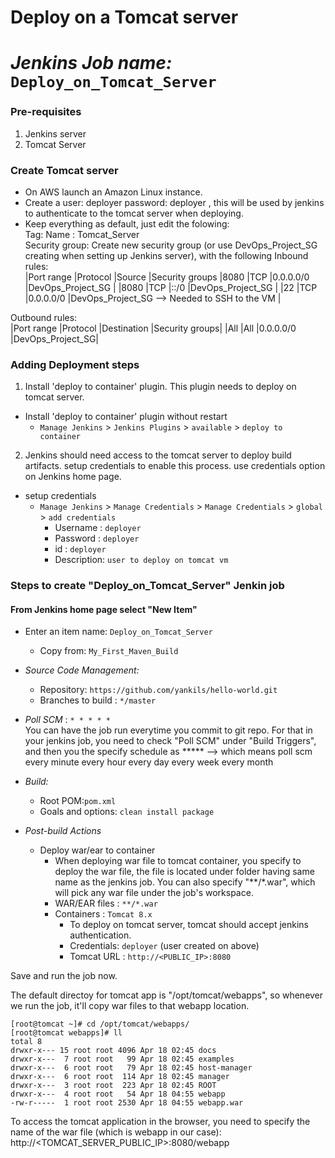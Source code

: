 # Deploy on a Tomcat server
# *Jenkins Job name:* `Deploy_on_Tomcat_Server`

### Pre-requisites

1. Jenkins server 
2. Tomcat Server 

### Create Tomcat server
- On AWS launch an Amazon Linux instance.
- Create a user: deployer   password: deployer , this will be used by jenkins to authenticate to the tomcat server when deploying.
- Keep everything as default, just edit the folowing:  <br/>
Tag:  Name : Tomcat_Server  <br/>
Security group: Create new security group (or use DevOps_Project_SG creating when setting up Jenkins server), with the following Inbound rules:  <br/>
|Port range  |Protocol  |Source         |Security groups
|8080	       |TCP      	|0.0.0.0/0	    |DevOps_Project_SG |
|8080	       |TCP      	|::/0	          |DevOps_Project_SG |
|22	         |TCP	      |0.0.0.0/0	    |DevOps_Project_SG  --> Needed to SSH  to the VM  |

Outbound rules:  <br/>
|Port range   |Protocol  |Destination     |Security groups| 
|All	        |All	     |0.0.0.0/0	      |DevOps_Project_SG|

### Adding Deployment steps

1. Install 'deploy to container' plugin. This plugin needs to deploy on tomcat server. 

  - Install 'deploy to container' plugin without restart  
    - `Manage Jenkins` > `Jenkins Plugins` > `available` > `deploy to container`
 
2. Jenkins should need access to the tomcat server to deploy build artifacts. setup credentials to enable this process. use credentials option on Jenkins home page.

- setup credentials
  - `Manage Jenkins` > `Manage Credentials` > `Manage Credentials` > `global` > `add credentials`
    - Username	: `deployer`
    - Password : `deployer`
    - id      :  `deployer`
    - Description: `user to deploy on tomcat vm`

### Steps to create "Deploy_on_Tomcat_Server" Jenkin job
 #### From Jenkins home page select "New Item"
   - Enter an item name: `Deploy_on_Tomcat_Server`
     - Copy from: `My_First_Maven_Build`
     
   - *Source Code Management:*
      - Repository: `https://github.com/yankils/hello-world.git`
      - Branches to build : `*/master`  
   - *Poll SCM* :      `* * * * *`  <br/>
     You can have the job run everytime you commit to git repo. For that in your jenkins job, you need to check "Poll SCM" under "Build Triggers", and then you the specify schedule as ***** --> which means poll scm every minute every hour every day every week every month

   - *Build:*
     - Root POM:`pom.xml`
     - Goals and options: `clean install package`

 - *Post-build Actions*
   - Deploy war/ear to container
      - When deploying war file to tomcat container, you specify to deploy the war file, the file is located under folder having same name as the jenkins job. You can also specify "**/*.war", which will pick any war file under the job's workspace.
      - WAR/EAR files : `**/*.war`
      - Containers : `Tomcat 8.x`
         - To deploy on tomcat server, tomcat should accept jenkins authentication.
         - Credentials: `deployer` (user created on above)
         - Tomcat URL : `http://<PUBLIC_IP>:8080`

Save and run the job now.

The default directoy for tomcat app is "/opt/tomcat/webapps", so whenever we run the job, it'll copy war files to that webapp location. <br/>
```
[root@tomcat ~]# cd /opt/tomcat/webapps/
[root@tomcat webapps]# ll
total 8
drwxr-x--- 15 root root 4096 Apr 18 02:45 docs
drwxr-x---  7 root root   99 Apr 18 02:45 examples
drwxr-x---  6 root root   79 Apr 18 02:45 host-manager
drwxr-x---  6 root root  114 Apr 18 02:45 manager
drwxr-x---  3 root root  223 Apr 18 02:45 ROOT
drwxr-x---  4 root root   54 Apr 18 04:55 webapp
-rw-r-----  1 root root 2530 Apr 18 04:55 webapp.war
```

To access the tomcat application in the browser, you need to specify the name of the war file (which is webapp in our case): <br/>
http://<TOMCAT_SERVER_PUBLIC_IP>:8080/webapp

